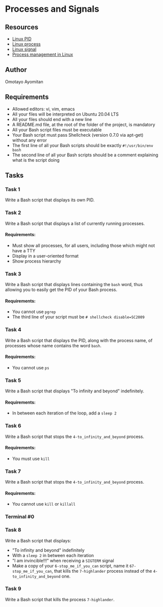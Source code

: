 # Processes and Signals

## Resources
- [Linux PID](https://linux.die.net/man/5/proc)
- [Linux process](https://linux.die.net/man/1/ps)
- [Linux signal](https://linux.die.net/man/7/signal)
- [Process management in Linux](https://www.geeksforgeeks.org/operating-system-process-management/)

## Author
Omotayo Ayomitan

## Requirements
- Allowed editors: vi, vim, emacs
- All your files will be interpreted on Ubuntu 20.04 LTS
- All your files should end with a new line
- A README.md file, at the root of the folder of the project, is mandatory
- All your Bash script files must be executable
- Your Bash script must pass Shellcheck (version 0.7.0 via apt-get) without any error
- The first line of all your Bash scripts should be exactly `#!/usr/bin/env bash`
- The second line of all your Bash scripts should be a comment explaining what is the script doing

## Tasks

### Task 1
Write a Bash script that displays its own PID.

### Task 2
Write a Bash script that displays a list of currently running processes.
#### Requirements:
- Must show all processes, for all users, including those which might not have a TTY
- Display in a user-oriented format
- Show process hierarchy

### Task 3
Write a Bash script that displays lines containing the `bash` word, thus allowing you to easily get the PID of your Bash process.
#### Requirements:
- You cannot use `pgrep`
- The third line of your script must be `# shellcheck disable=SC2009`

### Task 4
Write a Bash script that displays the PID, along with the process name, of processes whose name contains the word `bash`.
#### Requirements:
- You cannot use `ps`

### Task 5
Write a Bash script that displays "To infinity and beyond" indefinitely.
#### Requirements:
- In between each iteration of the loop, add a `sleep 2`

### Task 6
Write a Bash script that stops the `4-to_infinity_and_beyond` process.
#### Requirements:
- You must use `kill`

### Task 7
Write a Bash script that stops the `4-to_infinity_and_beyond` process.
#### Requirements:
- You cannot use `kill` or `killall`

### Terminal #0

### Task 8
Write a Bash script that displays:
- "To infinity and beyond" indefinitely
- With a `sleep 2` in between each iteration
- "I am invincible!!!" when receiving a `SIGTERM` signal
- Make a copy of your `6-stop_me_if_you_can` script, name it `67-stop_me_if_you_can`, that kills the `7-highlander` process instead of the `4-to_infinity_and_beyond` one.

### Task 9
Write a Bash script that kills the process `7-highlander`.

